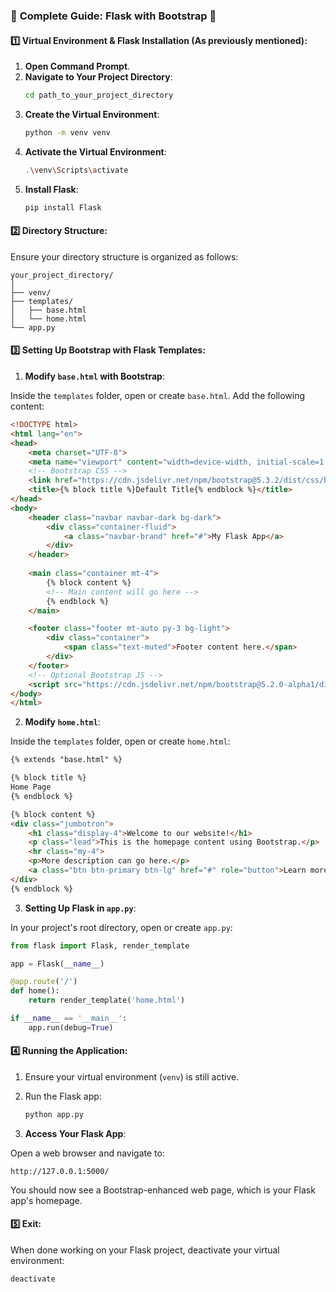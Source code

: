 ### 🌟 **Complete Guide: Flask with Bootstrap** 🌟

#### 1️⃣ **Virtual Environment & Flask Installation** (As previously mentioned):

1. **Open Command Prompt**.
2. **Navigate to Your Project Directory**:
    ```bash
    cd path_to_your_project_directory
    ```
3. **Create the Virtual Environment**:
    ```bash
    python -m venv venv
    ```
4. **Activate the Virtual Environment**:
    ```bash
    .\venv\Scripts\activate
    ```
5. **Install Flask**:
    ```bash
    pip install Flask
    ```

#### 2️⃣ **Directory Structure**:

Ensure your directory structure is organized as follows:
```
your_project_directory/
│
├── venv/
├── templates/
│   ├── base.html
│   └── home.html
└── app.py
```

#### 3️⃣ **Setting Up Bootstrap with Flask Templates**:

1. **Modify `base.html` with Bootstrap**:

Inside the `templates` folder, open or create `base.html`. Add the following content:

```html
<!DOCTYPE html>
<html lang="en">
<head>
    <meta charset="UTF-8">
    <meta name="viewport" content="width=device-width, initial-scale=1.0">
    <!-- Bootstrap CSS -->
    <link href="https://cdn.jsdelivr.net/npm/bootstrap@5.3.2/dist/css/bootstrap.min.css" rel="stylesheet" integrity="sha384-T3c6CoIi6uLrA9TneNEoa7RxnatzjcDSCmG1MXxSR1GAsXEV/Dwwykc2MPK8M2HN" crossorigin="anonymous">
    <title>{% block title %}Default Title{% endblock %}</title>
</head>
<body>
    <header class="navbar navbar-dark bg-dark">
        <div class="container-fluid">
            <a class="navbar-brand" href="#">My Flask App</a>
        </div>
    </header>
    
    <main class="container mt-4">
        {% block content %}
        <!-- Main content will go here -->
        {% endblock %}
    </main>

    <footer class="footer mt-auto py-3 bg-light">
        <div class="container">
            <span class="text-muted">Footer content here.</span>
        </div>
    </footer>
    <!-- Optional Bootstrap JS -->
    <script src="https://cdn.jsdelivr.net/npm/bootstrap@5.2.0-alpha1/dist/js/bootstrap.bundle.min.js"></script>
</body>
</html>
```

2. **Modify `home.html`**:

Inside the `templates` folder, open or create `home.html`:

```html
{% extends "base.html" %}

{% block title %}
Home Page
{% endblock %}

{% block content %}
<div class="jumbotron">
    <h1 class="display-4">Welcome to our website!</h1>
    <p class="lead">This is the homepage content using Bootstrap.</p>
    <hr class="my-4">
    <p>More description can go here.</p>
    <a class="btn btn-primary btn-lg" href="#" role="button">Learn more</a>
</div>
{% endblock %}
```

3. **Setting Up Flask in `app.py`**:

In your project's root directory, open or create `app.py`:

```python
from flask import Flask, render_template

app = Flask(__name__)

@app.route('/')
def home():
    return render_template('home.html')

if __name__ == '__main__':
    app.run(debug=True)
```

#### 4️⃣ **Running the Application**:

1. Ensure your virtual environment (`venv`) is still active.
2. Run the Flask app:
    ```bash
    python app.py
    ```

3. **Access Your Flask App**:

Open a web browser and navigate to:

```
http://127.0.0.1:5000/
```

You should now see a Bootstrap-enhanced web page, which is your Flask app's homepage.

#### 5️⃣ **Exit**:

When done working on your Flask project, deactivate your virtual environment:
```bash
deactivate
```

